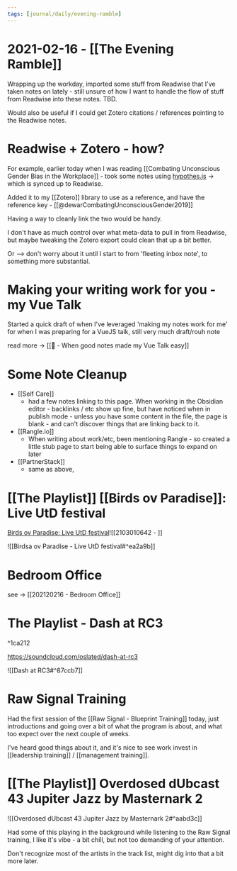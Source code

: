 ```yaml
---
tags: [journal/daily/evening-ramble]
---
```

# 2021-02-16 - [[The Evening Ramble]]

Wrapping up the workday, imported some stuff from Readwise that I've taken notes on lately - still unsure of how I want to handle the flow of stuff from Readwise into these notes. TBD.

Would also be useful if I could get Zotero citations / references pointing to the Readwise notes.

# Readwise + Zotero - how?

For example, earlier today when I was reading [[Combating Unconscious Gender Bias in the Workplace]] - took some notes using [hypothes.is](https://web.hypothes.is/) -> which is synced up to Readwise. 

Added it to my [[Zotero]] library to use as a reference, and have the reference key - [[@dewarCombatingUnconsciousGender2019]] 

Having a way to cleanly link the two would be handy.

I don't have as much control over what meta-data to pull in from Readwise, but maybe tweaking the Zotero export could clean that up a bit better.

Or --> don't worry about it until I start to from 'fleeting inbox note', to something more substantial. 

# Making your writing work for you - my Vue Talk

Started a quick draft of when I've leveraged 'making my notes work for me' for when I was preparing for a VueJS talk, still very much draft/rouh note

read more -> [[🌱 - When good notes made my Vue Talk easy]]

# Some Note Cleanup

-  [[Self Care]]
	-  had a few notes linking to this page. When working in the Obsidian editor - backlinks / etc show up fine, but have noticed when in publish mode - unless you have some content in the file, the page is blank - and can't discover things that are linking back to it.
-  [[Rangle.io]]
	-  When writing about work/etc, been mentioning Rangle - so created a little stub page to start being able to surface things to expand on later
-  [[PartnerStack]] 
	-  same as above, 

# [[The Playlist]] [[Birds ov Paradise]]: Live UtD festival

[Birds ov Paradise: Live UtD festival](https://soundcloud.com/birdsovparadise/bop-live-utd-festival)![[2103010642 - ]]

![[Birdsa ov Paradise - Live UtD festival#^ea2a9b]]

# Bedroom Office

see -> [[202120216 - Bedroom Office]]

# The Playlist - Dash at RC3

^1ca212

https://soundcloud.com/oslated/dash-at-rc3

![[Dash at RC3#^87ccb7]]


# Raw Signal Training

Had the first session of the [[Raw Signal - Blueprint Training]] today, just introductions and going over a bit of what the program is about, and what too expect over the next couple of weeks.

I've heard good things about it, and it's nice to see work invest in [[leadership training]] / [[management training]]. 

# [[The Playlist]] Overdosed dUbcast  43 Jupiter Jazz by Masternark 2

![[Overdosed dUbcast  43 Jupiter Jazz by Masternark 2#^aabd3c]]

Had some of this playing in the background while listening to the Raw Signal training, I like it's vibe - a bit chill, but not too demanding of your attention.

Don't recognize most of the artists in the track list, might dig into that a bit more later.